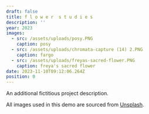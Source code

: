 ```yaml
---
draft: false
title: f l o w e r  s t u d i e s
description: ''
year: 2023
images:
  - src: /assets/uploads/posy.PNG
    caption: posy
  - src: /assets/uploads/chromata-capture (14) 2.PNG
    caption: fargo
  - src: /assets/uploads/freyas-sacred-flower.PNG
    caption: freya's sacred flower
date: 2023-11-10T09:12:06.264Z
position: 0
---
```


An additional fictitious project description.

All images used in this demo are sourced from [Unsplash](https://unsplash.com/).
